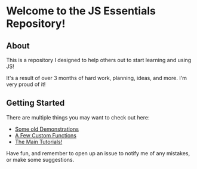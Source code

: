 # Welcome to the JS Essentials Repository!
## About
This is a repository I designed to help others out to start learning and using JS!

It's a result of over 3 months of hard work, planning, ideas, and more. I'm very proud of it!

## Getting Started
There are multiple things you may want to check out here:

- [Some old Demonstrations](https://github.com/spergmoment/js-essentials/tree/master/demonstrations-old)
- [A Few Custom Functions](https://github.com/spergmoment/js-essentials/tree/master/functions)
- [The Main Tutorials!](https://spergmoment.github.io/js-essentials/tutorials/index)

Have fun, and remember to open up an issue to notify me of any mistakes, or make some suggestions.
